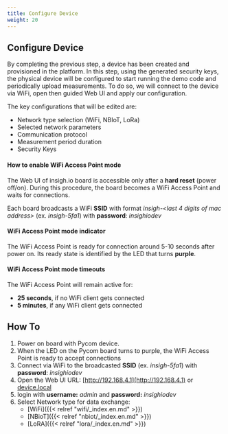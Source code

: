 ```yaml
---
title: Configure Device
weight: 20
---
```


## Configure Device

By completing the previous step, a device has been created and provisioned in the platform. In this step, using the generated security keys, the physical device will be configured to start running the demo code and periodically upload measurements. To do so, we will connect to the device via WiFi, open then guided Web UI and apply our configuration.

The key configurations that will be edited are:

- Network type selection (WiFi, NBIoT, LoRa)
- Selected network parameters
- Communication protocol
- Measurement period duration
- Security Keys

#### How to enable WiFi Access Point mode

The Web UI of insigh.io board is accessible only after a **hard reset** (power off/on). During this procedure, the board becomes a WiFi Access Point and waits for connections.

Each board broadcasts a WiFi **SSID** with format _insigh-<last 4 digits of mac address>_ (ex. _insigh-5fa1_) with **password**: _insighiodev_

#### WiFi Access Point mode indicator

The WiFi Access Point is ready for connection around 5-10 seconds after power on. Its ready state is identified by the LED that turns **purple**.

#### WiFi Access Point mode timeouts

The WiFi Access Point will remain active for:

- **25 seconds**, if no WiFi client gets connected
- **5 minutes**, if any WiFi client gets connected

## How To

1. Power on board with Pycom device.
1. When the LED on the Pycom board turns to purple, the WiFi Access Point is ready to accept connections
1. Connect via WiFi to the broadcasted **SSID** (ex. _insigh-5fa1_) with **password**: _insighiodev_
1. Open the Web UI URL: [http://192.168.4.1](http://192.168.4.1) or [device.local](http://device.local)
1. login with **username:** _admin_ and **password:** _insighiodev_
1. Select Network type for data exchange:
   - [WiFi]({{< relref "wifi/_index.en.md" >}})
   - [NBioT]({{< relref "nbiot/_index.en.md" >}})
   - [LoRA]({{< relref "lora/_index.en.md" >}})
